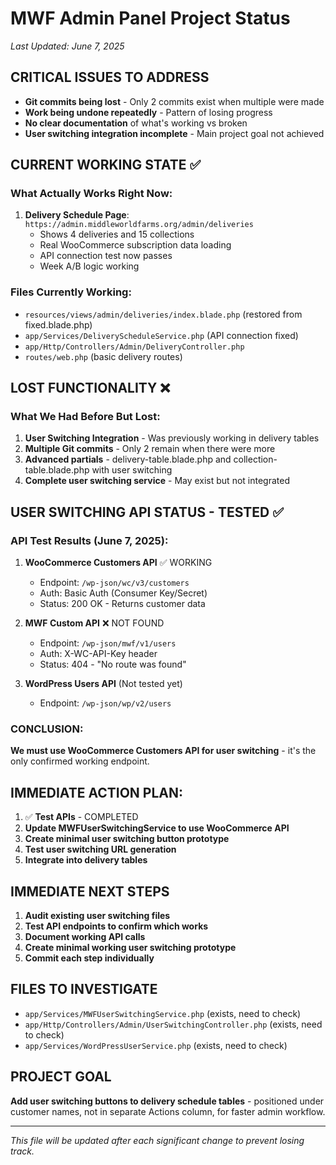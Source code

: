 # MWF Admin Panel Project Status
*Last Updated: June 7, 2025*

## CRITICAL ISSUES TO ADDRESS
- **Git commits being lost** - Only 2 commits exist when multiple were made
- **Work being undone repeatedly** - Pattern of losing progress
- **No clear documentation** of what's working vs broken
- **User switching integration incomplete** - Main project goal not achieved

## CURRENT WORKING STATE ✅
### What Actually Works Right Now:
1. **Delivery Schedule Page**: `https://admin.middleworldfarms.org/admin/deliveries`
   - Shows 4 deliveries and 15 collections
   - Real WooCommerce subscription data loading
   - API connection test now passes
   - Week A/B logic working

### Files Currently Working:
- `resources/views/admin/deliveries/index.blade.php` (restored from fixed.blade.php)
- `app/Services/DeliveryScheduleService.php` (API connection fixed)
- `app/Http/Controllers/Admin/DeliveryController.php`
- `routes/web.php` (basic delivery routes)

## LOST FUNCTIONALITY ❌
### What We Had Before But Lost:
1. **User Switching Integration** - Was previously working in delivery tables
2. **Multiple Git commits** - Only 2 remain when there were more
3. **Advanced partials** - delivery-table.blade.php and collection-table.blade.php with user switching
4. **Complete user switching service** - May exist but not integrated

## USER SWITCHING API STATUS - TESTED ✅
### API Test Results (June 7, 2025):

1. **WooCommerce Customers API** ✅ WORKING
   - Endpoint: `/wp-json/wc/v3/customers`
   - Auth: Basic Auth (Consumer Key/Secret)
   - Status: 200 OK - Returns customer data

2. **MWF Custom API** ❌ NOT FOUND
   - Endpoint: `/wp-json/mwf/v1/users`
   - Auth: X-WC-API-Key header
   - Status: 404 - "No route was found"

3. **WordPress Users API** (Not tested yet)
   - Endpoint: `/wp-json/wp/v2/users`

### CONCLUSION:
**We must use WooCommerce Customers API for user switching** - it's the only confirmed working endpoint.

## IMMEDIATE ACTION PLAN:
1. ✅ **Test APIs** - COMPLETED
2. **Update MWFUserSwitchingService to use WooCommerce API**
3. **Create minimal user switching button prototype**
4. **Test user switching URL generation**
5. **Integrate into delivery tables**

## IMMEDIATE NEXT STEPS
1. **Audit existing user switching files**
2. **Test API endpoints to confirm which works**
3. **Document working API calls**
4. **Create minimal working user switching prototype**
5. **Commit each step individually**

## FILES TO INVESTIGATE
- `app/Services/MWFUserSwitchingService.php` (exists, need to check)
- `app/Http/Controllers/Admin/UserSwitchingController.php` (exists, need to check)
- `app/Services/WordPressUserService.php` (exists, need to check)

## PROJECT GOAL
**Add user switching buttons to delivery schedule tables** - positioned under customer names, not in separate Actions column, for faster admin workflow.

---
*This file will be updated after each significant change to prevent losing track.*
